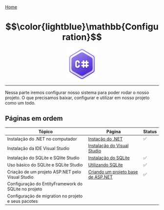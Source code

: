 [Home](../README.md)

# $$\color{lightblue}\mathbb{Configuration}$$

<p align="center">
	<img src="https://raw.githubusercontent.com/F4NT0/RESTTemplate/master/Docs/Configuration/images/csharp.svg" width="100">
</p>

---

Nessa parte iremos configurar nosso sistema para poder rodar o nosso projeto.
O que precisamos baixar, configurar e utilizar em nosso projeto como um todo.

## Páginas em ordem

| Tópico                                               | Página                                                  | Status |
| ---------------------------------------------------- | ------------------------------------------------------- | ------ |
| Instalação do .NET no computador                     | [Instação do .NET](Dotnet-Install.md)                   | ✅      |
| Instalação da IDE Visual Studio                      | [Instalação do Visual Studio](VS-Install.md)            |        |
| Instalação do SQLite e SQlite Studio                 | [Instalação do SQLite](SQLite-Install.md)               | ✅      |
| Uso básico do SQLite e SQLite Studio                 | [Utilizando SQLite](SQLite-Use.md)                      | ✅      |
| Criação de um projeto ASP.NET pelo Visual Studio     | [Criando um projeto base de ASP.NET](ASPNET-VSCreation) | ✅      |
| Configuração do EntityFramework do SQLite no projeto |                                                         |        |
| Configuração de migration no projeto e seus pacotes  |                                                         |        |



